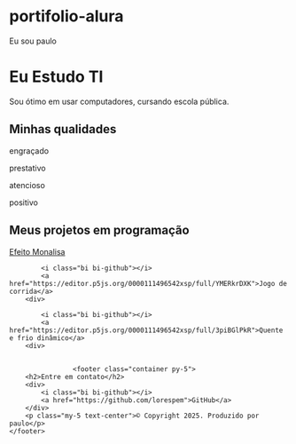 # portifolio-alura
<p class="lead">Eu sou paulo</p>
    <h1>Eu Estudo TI</h1>
    <p>Sou ótimo em usar computadores, cursando escola pública.               </header>
<main class="container mt-5">
    <h2>Minhas qualidades</h2></p>
    <p></p>
    <div>
        <p class="badge bg-secondary">engraçado</p>
        <p class="badge bg-secondary">prestativo</p>
        <p class="badge bg-secondary">atencioso</p>
        <p class="badge bg-secondary">positivo</p>
    </div>
</header>
<main class="container mt-5">
    <h2>Meus projetos em programação</h2></p>
                
 <div>
            <i class="bi bi-github"></i>
            <a href="https://editor.p5js.org/0000111496542xsp/full/eCiwmNtAV">Efeito Monalisa</a>
        </div> 
        
            <i class="bi bi-github"></i>
            <a href="https://editor.p5js.org/0000111496542xsp/full/YMERkrDXK">Jogo de corrida</a>
        <div>
        
            <i class="bi bi-github"></i>
            <a href="https://editor.p5js.org/0000111496542xsp/full/3piBGlPkR">Quente e frio dinâmico</a>
        <div>                                  
                    
                    
                    <footer class="container py-5">
        <h2>Entre em contato</h2>
        <div>
            <i class="bi bi-github"></i>
            <a href="https://github.com/lorespem">GitHub</a>
        </div>
        <p class="my-5 text-center">© Copyright 2025. Produzido por paulo</p>
    </footer>
